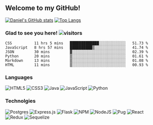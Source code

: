 ## Welcome to my GitHub!

[![Daniel's GitHub stats](https://github-readme-stats.vercel.app/api?username=dnlflores&count_private=true&show_icons=true&theme=tokyonight)](https://github.com/anuraghazra/github-readme-stats)
[![Top Langs](https://github-readme-stats.vercel.app/api/top-langs/?username=dnlflores&layout=compact&theme=tokyonight)](https://github.com/anuraghazra/github-readme-stats)

### Glad to see you here! ![visitors](https://visitor-badge.glitch.me/badge?page_id=page.id)

<!--START_SECTION:waka-->

```text
CSS          11 hrs 5 mins   █████████████░░░░░░░░░░░░   51.73 %
JavaScript   8 hrs 57 mins   ██████████▒░░░░░░░░░░░░░░   41.74 %
JSON         30 mins         ▓░░░░░░░░░░░░░░░░░░░░░░░░   02.39 %
Python       20 mins         ▒░░░░░░░░░░░░░░░░░░░░░░░░   01.61 %
Markdown     13 mins         ▒░░░░░░░░░░░░░░░░░░░░░░░░   01.08 %
HTML         11 mins         ▒░░░░░░░░░░░░░░░░░░░░░░░░   00.93 %
```

<!--END_SECTION:waka-->
### Languages
![HTML5](https://img.shields.io/badge/html5-%23E34F26.svg?style=for-the-badge&logo=html5&logoColor=white)
![CSS3](https://img.shields.io/badge/css3-%231572B6.svg?style=for-the-badge&logo=css3&logoColor=white)
![Java](https://img.shields.io/badge/java-%23ED8B00.svg?style=for-the-badge&logo=java&logoColor=white)
![JavaScript](https://img.shields.io/badge/javascript-%23323330.svg?style=for-the-badge&logo=javascript&logoColor=%23F7DF1E)
![Python](https://img.shields.io/badge/python-3670A0?style=for-the-badge&logo=python&logoColor=ffdd54)

### Technolgies
![Postgres](https://img.shields.io/badge/postgres-%23316192.svg?style=for-the-badge&logo=postgresql&logoColor=white)
![Express.js](https://img.shields.io/badge/express.js-%23404d59.svg?style=for-the-badge&logo=express&logoColor=%2361DAFB)
![Flask](https://img.shields.io/badge/flask-%23000.svg?style=for-the-badge&logo=flask&logoColor=white)
![NPM](https://img.shields.io/badge/NPM-%23000000.svg?style=for-the-badge&logo=npm&logoColor=white)
![NodeJS](https://img.shields.io/badge/node.js-6DA55F?style=for-the-badge&logo=node.js&logoColor=white)
![Pug](https://img.shields.io/badge/Pug-FFF?style=for-the-badge&logo=pug&logoColor=A86454)
![React](https://img.shields.io/badge/react-%2320232a.svg?style=for-the-badge&logo=react&logoColor=%2361DAFB)
![Redux](https://img.shields.io/badge/redux-%23593d88.svg?style=for-the-badge&logo=redux&logoColor=white)
![Sequelize](https://img.shields.io/badge/Sequelize-52B0E7?style=for-the-badge&logo=Sequelize&logoColor=white)


<!--
**dnlflores/dnlflores** is a ✨ _special_ ✨ repository because its `README.md` (this file) appears on your GitHub profile.

Here are some ideas to get you started:

- 🔭 I’m currently working on ...
- 🌱 I’m currently learning ...
- 👯 I’m looking to collaborate on ...
- 🤔 I’m looking for help with ...
- 💬 Ask me about ...
- 📫 How to reach me: ...
- 😄 Pronouns: ...
- ⚡ Fun fact: ...
-->
